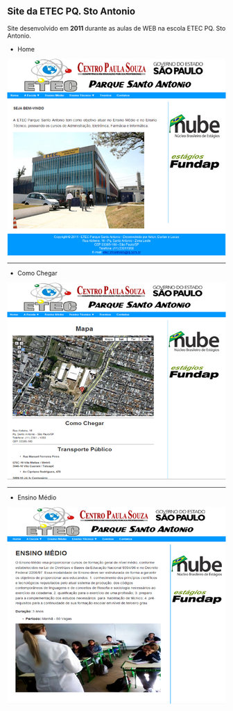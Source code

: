 <h2> Site da ETEC PQ. Sto Antonio </h2>

Site desenvolvido em <b> 2011 </b> durante as aulas de WEB na escola ETEC PQ. Sto Antonio.
<ul>
  <li>Home</li>
</ul>  

  ![alt tag](https://github.com/lucasfsilva94/etecpsa/blob/master/example/principal.jpg)  

<hr>

<ul>
  <li>Como Chegar</li>  
</ul>

![alt tag](https://github.com/lucasfsilva94/etecpsa/blob/master/example/comochegar.jpg)  

<hr>

<ul>  
  <li>Ensino Médio</li>
</ul>

![alt tag](https://github.com/lucasfsilva94/etecpsa/blob/master/example/ensinomedio.jpg)  
